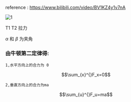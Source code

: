 reference : https://www.bilibili.com/video/BV1KZ4y1v7nA


![1](https://user-images.githubusercontent.com/126434615/227891808-f988718e-bfdf-46e3-b3b3-fb9921d96230.png)

T1 T2 拉力


$\alpha$  和 $\beta$ 为夹角

### 由牛顿第二定律得:

    1,水平方向上的合力为 0
```math
\sum_{x}^{}F_x=0
```
    2,垂直方向上的合力为ma

```math
\sum_{u}^{}F_u=ma
```

 
